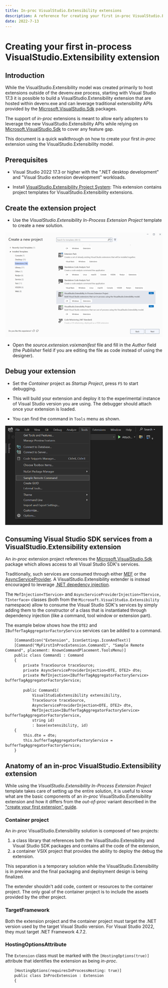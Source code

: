 ```yaml
---
title: In-proc VisualStudio.Extensibility extensions
description: A reference for creating your first in-proc VisualStudio.Extensibility extension
date: 2022-7-13
---
```


# Creating your first in-process VisualStudio.Extensibility extension

## Introduction
While the VisualStudio.Extensibility model was created primarily to host extensions outside of the devenv.exe process, starting with Visual Studio 17.3 it is possible to build a VisualStudio.Extensibility extension that are hosted within devenv.exe and can leverage traditional extensibility APIs provided by the [Microsoft.VisualStudio.Sdk](https://www.nuget.org/packages/Microsoft.VisualStudio.Sdk) packages.

The support of *in-proc* extensions is meant to allow early adopters to leverage the new VisualStudio.Extensibility APIs while relying on [Microsoft.VisualStudio.Sdk](https://www.nuget.org/packages/Microsoft.VisualStudio.Sdk) to cover any feature gap.

This document is a quick walkthrough on how to create your first *in-proc* extension using the VisualStudio.Extensibility model.

## Prerequisites

* Visual Studio 2022 17.3 or higher with the ".NET desktop development" and "Visual Studio extension development" workloads.

* Install [VisualStudio.Extensibility Project System](https://marketplace.visualstudio.com/items?itemName=vsext.gladstone): This extension contains project templates for VisualStudio.Extensibility extensions.

## Create the extension project

* Use the *VisualStudio.Extensibility In-Process Extension Project* template to create a new solution.

![VisualStudio.Extensibility In-Process Extension Project template](in-proc-project-template.png "VisualStudio.Extensibility In-Process Extension Project template")

* Open the *source.extension.vsixmanifest* file and fill in the *Author* field (the *Publisher* field if you are editing the file as code instead of using the designer).

## Debug your extension

* Set the *Container* project as *Startup Project*, press `F5` to start debugging.

* This will build your extension and deploy it to the experimental instance of Visual Studio version you are using. The debugger should attach once your extension is loaded.

* You can find the command in `Tools` menu as shown.

![Sample command](extension-command-2.png "Sample command")

## Consuming Visual Studio SDK services from a VisualStudio.Extensibility extension

An *in-proc* extension project references the [Microsoft.VisualStudio.Sdk](https://www.nuget.org/packages/Microsoft.VisualStudio.Sdk) package which allows access to all Visual Studio SDK's services.

Traditionally, such services are consumed through either [MEF](https://docs.microsoft.com/en-us/visualstudio/extensibility/managed-extensibility-framework-in-the-editor) or the [AsyncServiceProvider](https://docs.microsoft.com/en-us/dotnet/api/microsoft.visualstudio.shell.asyncserviceprovider). A VisualStudio.Extensibility extender is instead encouraged to leverage [.NET depedency injection](https://docs.microsoft.com/en-us/dotnet/core/extensions/dependency-injection).

The `MefInjection<TService>` and `AsyncServiceProviderInjection<TService, TInterface>` classes (both from the `Microsoft.VisualStudio.Extensibility` namespace) allow to consume the Visual Studio SDK's services by simply adding them to the constructor of a class that is instantiated through dependency injection (like a command, tool window or extension part).

The example below shows how the `DTE2` and `IBufferTagAggregatorFactoryService` services can be added to a command.

```CSharp
    [CommandIcon("Extension", IconSettings.IconAndText)]
    [Command("MyFirstInProcExtension.Command1", "Sample Remote Command", placement: KnownCommandPlacement.ToolsMenu)]
    public class Command1 : Command
    {
        private TraceSource traceSource;
		private AsyncServiceProviderInjection<DTE, DTE2> dte;
		private MefInjection<IBufferTagAggregatorFactoryService> bufferTagAggregatorFactoryService;

        public Command1(
			VisualStudioExtensibility extensibility,
			TraceSource traceSource,
			AsyncServiceProviderInjection<DTE, DTE2> dte,
			MefInjection<IBufferTagAggregatorFactoryService> bufferTagAggregatorFactoryService,
			string id)
			: base(extensibility, id)
    {
		this.dte = dte;
		this.bufferTagAggregatorFactoryService = bufferTagAggregatorFactoryService;
    }
```

## Anatomy of an in-proc VisualStudio.Extensibility extension

While using the *VisualStudio.Extensibility In-Process Extension Project* template takes care of setting up the entire solution, it is useful to know what are the basic components of an *in-proc* VisualStudio.Extensibility extension and how it differs from the *out-of-proc* variant described in the ["create your first extension" guide](create-your-first-extension.md).

### Container project

An *in-proc* VisualStudio.Extensibility solution is composed of two projects:
1. a class library that references both the VisualStudio.Extensibility and Visual Studio SDK packages and contains all the code of the extension,
1. a container VSIX project that provides the ability to deploy the debug the extension.

This separation is a temporary solution while the VisualStudio.Extensibility is in preview and the final packaging and deployment design is being finalized.

The extender shouldn't add code, content or resources to the container project. The only goal of the container project is to include the assets provided by the other project.

### TargetFramework

Both the extension project and the container project must target the .NET version used by the target Visual Studio version. For Visual Studio 2022, they must target .NET Framework 4.7.2.

### HostingOptionsAttribute

The `Extension` class must be marked with the `[HostingOptions(true)]` attribute that identifies the extension as being *in-proc*.

```CSharp
    [HostingOptions(requiresInProcessHosting: true)]
    public class InProcExtension : Extension
    {
```